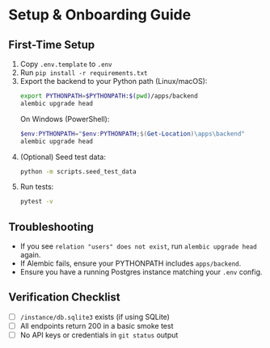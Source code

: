 # Setup & Onboarding Guide

## First-Time Setup

1. Copy `.env.template` to `.env`
2. Run `pip install -r requirements.txt`
3. Export the backend to your Python path (Linux/macOS):
   ```sh
   export PYTHONPATH=$PYTHONPATH:$(pwd)/apps/backend
   alembic upgrade head
   ```
   On Windows (PowerShell):
   ```powershell
   $env:PYTHONPATH="$env:PYTHONPATH;$(Get-Location)\apps\backend"
   alembic upgrade head
   ```
4. (Optional) Seed test data:
   ```sh
   python -m scripts.seed_test_data
   ```
5. Run tests:
   ```sh
   pytest -v
   ```

## Troubleshooting
- If you see `relation "users" does not exist`, run `alembic upgrade head` again.
- If Alembic fails, ensure your PYTHONPATH includes `apps/backend`.
- Ensure you have a running Postgres instance matching your `.env` config.

## Verification Checklist
- [ ] `/instance/db.sqlite3` exists (if using SQLite)
- [ ] All endpoints return 200 in a basic smoke test
- [ ] No API keys or credentials in `git status` output
